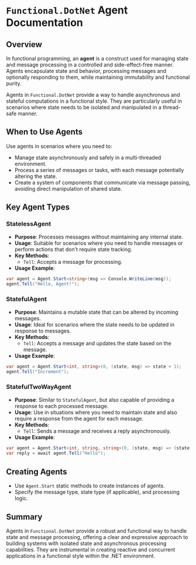 # `Functional.DotNet` Agent Documentation

## Overview

In functional programming, an **agent** is a construct used for managing state and message processing in a controlled and side-effect-free manner. Agents encapsulate state and behavior, processing messages and optionally responding to them, while maintaining immutability and functional purity.

Agents in `Functional.DotNet` provide a way to handle asynchronous and stateful computations in a functional style. They are particularly useful in scenarios where state needs to be isolated and manipulated in a thread-safe manner.

## When to Use Agents

Use agents in scenarios where you need to:
- Manage state asynchronously and safely in a multi-threaded environment.
- Process a series of messages or tasks, with each message potentially altering the state.
- Create a system of components that communicate via message passing, avoiding direct manipulation of shared state.

## Key Agent Types

### StatelessAgent

- **Purpose**: Processes messages without maintaining any internal state.
- **Usage**: Suitable for scenarios where you need to handle messages or perform actions that don't require state tracking.
- **Key Methods**:
  - `Tell`: Accepts a message for processing.
- **Usage Example**:

```csharp
var agent = Agent.Start<string>(msg => Console.WriteLine(msg));
agent.Tell("Hello, Agent!");
```

### StatefulAgent

- **Purpose**: Maintains a mutable state that can be altered by incoming messages.
- **Usage**: Ideal for scenarios where the state needs to be updated in response to messages.
- **Key Methods**:
  - `Tell`: Accepts a message and updates the state based on the message.
- **Usage Example**:

```csharp
var agent = Agent.Start<int, string>(0, (state, msg) => state + 1);
agent.Tell("Increment");
```

### StatefulTwoWayAgent

- **Purpose**: Similar to `StatefulAgent`, but also capable of providing a response to each processed message.
- **Usage**: Use in situations where you need to maintain state and also require a response from the agent for each message.
- **Key Methods**:
  - `Tell`: Sends a message and receives a reply asynchronously.
- **Usage Example**:

```csharp
var agent = Agent.Start<int, string, string>(0, (state, msg) => (state + 1, $"Processed: {msg}"));
var reply = await agent.Tell("Hello");
```

## Creating Agents

- Use `Agent.Start` static methods to create instances of agents.
- Specify the message type, state type (if applicable), and processing logic.

## Summary

Agents in `Functional.DotNet` provide a robust and functional way to handle state and message processing, offering a clear and expressive approach to building systems with isolated state and asynchronous processing capabilities. They are instrumental in creating reactive and concurrent applications in a functional style within the .NET environment.
